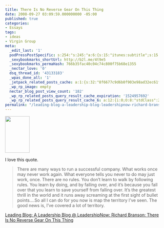 ```yaml
---
title: There Is No Reverse Gear On This Thing
date: 2008-09-27 03:09:59.000000000 -05:00
published: true
categories:
- Essays
tags:
- ideas
- Virgin Group
meta:
  _edit_last: '1'
  podPressPostSpecific: s:254:"s:245:"a:6:{s:15:"itunes:subtitle";s:15:"##PostExcerpt##";s:14:"itunes:summary";s:15:"##PostExcerpt##";s:15:"itunes:keywords";s:17:"##WordPressCats##";s:13:"itunes:author";s:10:"##Global##";s:15:"itunes:explicit";s:2:"No";s:12:"itunes:block";s:2:"No";}";";
  _sexybookmarks_shortUrl: http://b2l.me/4t9e5
  _sexybookmarks_permaHash: 766b35fac40c04c74c800f75b68e1355
  _nectar_love: '0'
  dsq_thread_id: '43133183'
  _wpas_done_all: '1'
  _jetpack_related_posts_cache: a:1:{s:32:"8f6677c9d6b0f903e98ad32ec61f8deb";a:2:{s:7:"expires";i:1443665421;s:7:"payload";a:3:{i:0;a:1:{s:2:"id";i:5624;}i:1;a:1:{s:2:"id";i:1540;}i:2;a:1:{s:2:"id";i:2051;}}}}
  _wp_rp_image: empty
  nectar_blog_post_view_count: '182'
  _wp_rp_related_posts_query_result_cache_expiration: '1524957692'
  _wp_rp_related_posts_query_result_cache_6: a:12:{i:0;O:8:"stdClass":2:{s:7:"post_id";s:4:"1176";s:5:"score";s:18:"115.97570647950188";}i:1;O:8:"stdClass":2:{s:7:"post_id";s:4:"1058";s:5:"score";s:18:"112.26195041440496";}i:2;O:8:"stdClass":2:{s:7:"post_id";s:3:"874";s:5:"score";s:17:"107.8534857854708";}i:3;O:8:"stdClass":2:{s:7:"post_id";s:4:"1311";s:5:"score";s:18:"103.51956394609476";}i:4;O:8:"stdClass":2:{s:7:"post_id";s:4:"1052";s:5:"score";s:16:"83.1607652066257";}i:5;O:8:"stdClass":2:{s:7:"post_id";s:3:"843";s:5:"score";s:16:"81.6291213018462";}i:6;O:8:"stdClass":2:{s:7:"post_id";s:3:"394";s:5:"score";s:17:"79.12808682504821";}i:7;O:8:"stdClass":2:{s:7:"post_id";s:4:"1196";s:5:"score";s:16:"72.9058591471647";}i:8;O:8:"stdClass":2:{s:7:"post_id";s:4:"1117";s:5:"score";s:16:"72.9058591471647";}i:9;O:8:"stdClass":2:{s:7:"post_id";s:3:"365";s:5:"score";s:17:"72.44049967759298";}i:10;O:8:"stdClass":2:{s:7:"post_id";s:3:"284";s:5:"score";s:17:"69.00584592847895";}i:11;O:8:"stdClass":2:{s:7:"post_id";s:4:"1305";s:5:"score";s:17:"68.95002077042062";}}
permalink: "/leading-blog-a-leadership-blog-leadershipnow-richard-branson-there-is-no-reverse-gear-on-this-thing/"
---
```

<img class="alignright" src="{{ site.baseurl }}/posts/2008/09/9781905264421sm.jpg" alt="" width="80" height="120" />

I love this quote.
<blockquote><p>There are many ways to run a successful company. What works once may never work again. What everyone tells you never to do may just work, once. There are no rules. You don’t learn to walk by following rules. You learn by doing, and by falling over, and it’s because you fall over that you learn to save yourself from falling over. It’s the greatest thrill in the world and it runs away screaming at the first sight of bullet points….So all I can do for you now is map the territory I’ve seen. The good news is, I’ve covered a lot of territory.</blockquote>
<p><a href="http://www.leadershipnow.com/leadingblog/2008/09/richard_branson_there_is_no_re.html" rel="nofollow">Leading Blog: A Leadership Blog @ LeadershipNow: Richard Branson: There Is No Reverse Gear On This Thing</a></p>
